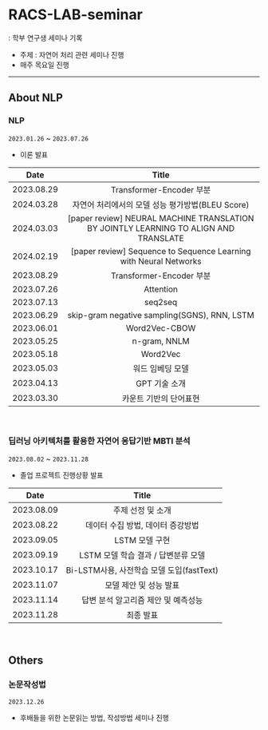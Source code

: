 # RACS-LAB-seminar
: 학부 연구생 세미나 기록<br>

* 주제 : 자연어 처리 관련 세미나 진행
* 매주 목요일 진행

___
## About NLP
### NLP 
`2023.01.26` ~ `2023.07.26`
- 이론 발표
  
|Date|Title|
|:---:|:---:|
|2023.08.29|Transformer-Encoder 부분|
|2024.03.28|자연어 처리에서의 모델 성능 평가방법(BLEU Score)|
|2024.03.03|[paper review] NEURAL MACHINE TRANSLATION BY JOINTLY LEARNING TO ALIGN AND TRANSLATE|
|2024.02.19|[paper review] Sequence to Sequence Learning with Neural Networks|
|2023.08.29|Transformer-Encoder 부분|
|2023.07.26|Attention|
|2023.07.13|seq2seq|
|2023.06.29|skip-gram negative sampling(SGNS), RNN, LSTM|
|2023.06.01|Word2Vec-CBOW|
|2023.05.25|n-gram, NNLM|
|2023.05.18|Word2Vec|
|2023.05.03|워드 임베딩 모델|
|2023.04.13|GPT 기술 소개|
|2023.03.30|카운트 기반의 단어표현|

<br>

### 딥러닝 아키텍처를 활용한 자연어 응답기반 MBTI 분석
`2023.08.02` ~ `2023.11.28`
- 졸업 프로젝트 진행상황 발표

|Date|Title|
|:---:|:---:|
|2023.08.09|주제 선정 및 소개|
|2023.08.22|데이터 수집 방법, 데이터 증강방법|
|2023.09.05|LSTM 모델 구현|
|2023.09.19|LSTM 모델 학습 결과 / 답변분류 모델 |
|2023.10.17|Bi-LSTM사용, 사전학습 모델 도입(fastText)|
|2023.11.07|모델 제안 및 성능 발표|
|2023.11.14|답변 분석 알고리즘 제안 및 예측성능|
|2023.11.28|최종 발표|


<br>

## Others
### 논문작성법 
`2023.12.26`
- 후배들을 위한 논문읽는 방법, 작성방법 세미나 진행


<br>


  
  


